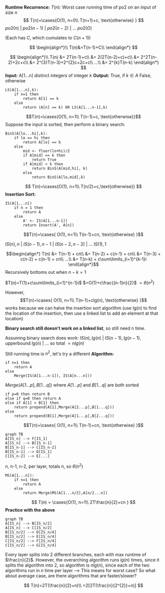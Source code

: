 **Runtime Recurrence:**
$T(n):$ Worst case running time of po2 on an input of size $n$
$$
T(n)=\cases{O(1), n=0\\
T(n+1)+c, \text{otherwise}
}
$$
$po2(n)$
|
$po2(n-1)$
|
$po2(n-2)$
|
...
$po2(O)$

(Each has $C$, which cumulates to $C(n+1)$)

$$
\begin{align*}\\
T(n)&=T(n-1)+C\\
\end{align*}
$$

$$
\begin{align*}\\
T(n) &= 2T(n-1)+c\\
&= 2(2T(n-2)+c)+c\\
&= 2^2T(n-2)+2c+c\\
&= 2^{3}T(n-3)+2^{2}c+2c+c\\
...\\
&= 2^{k}T(n-k)
\end{align*}
$$
**Input:** A[1...n] distinct integers of integer $k$
**Output:** True, if $k \in A$
False, otherwise


```pseudocode
LS(A[1...n],k):
	if n=1 then
		return A[1] == k
	else
		return (A[n] == k) OR LS(A[1...n-1],k)
```

$$T(n)=\cases{O(1), n=1\\
T(n-1)+c, \text{otherwise}}$$
Suppose the input is sorted, then perform a binary search:
```pseudocode
BinS(A[lo...hi],k):
	if lo == hi then
		return A[lo] == k
	else
		mid <- floor(lo+hi)/2
		if A[mid] == k then
			return True
		if A[mid] < k then
			return BinS(A[mid,hi], k)
		else
			return BinS(A[lo,mid],k)
```

$$
T(n)=\cases{O(1), n=1\\
T(n/2)+c,\text{otherwise}}
$$
**Insertion Sort:**
```pseudocode
IS(A[1...n])
	if n = 1 then
		return A
	else
		A' <- IS(A[1...n-1])
		return Insert(A', A[n])
```
$$T(n)=\cases{
O(1), n=1\\
T(n-1)+cn, \text{otherwise}
}$$

$IS(n), n$
|
$IS(n-1), n-1$
|
$IS(n-2, n-2)$
|
...
$IS(1), 1$

$$\begin{align*}
T(n) &= T(n-1) + cn\\
&= T(n-2) + c(n-1) + cn\\
&= T(n-3) + c(n-2) + c(n-1) + cn\\
...\\
&= T(n-k) + c\sum\limits_{i=1}^{k-1}i
\end{align*}$$
Recursively bottoms out when $n-k=1$

$T(n)=T(1)+c\sum\limits_{i=1}^{n-1}i$
$=O(1)+c\frac{(n-1)n}{2}$
$=\theta(n^2)$

However, 
$$T(n)=\cases{
O(1), n=1\\
T(n-1)+clg(n), \text{otherwise}
}$$
works because we can halve the insertion sort algorithm (use lg(n) to find the location of the insertion, then use a linked list to add an element at that location)

**Binary search still doesn't work on a linked list**, so still need n time.

Assuming binary search does work:
$IS(n), lg(n)$
|
$IS(n-1), lg(n-1), \text{upperbound } lg(n)$
|
...
so total $=nlg(n)$

Still running time is $n^2$, let's try a different **Algorithm:**
```pseudocode
if n=1 then
	return A
else
	Merge(IS(A[1...n-1]), IS(A[n...n]))
```

$Merge(A[1...p],B[1...q])$
where $A[1...p]$ and $B[1...q]$ are both sorted
```pseudocode
if p=0 then return B
else if q=0 then return A
else if A[1] < B[1] then
	return prepend(A[1],Merge(A[2...p],B[1...q]))
else
	return prepend(B[1],Merge(A[1...p],B[2...q]))
```

$$T(n)=\cases{
O(1), n=1\\
T(n-1)+cn, \text{otherwise}
}$$
```mermaid
graph TB
A[IS_n] --> F[IS_1]
A[IS_n] --> B[IS_n-1]
B[IS_n-1] --> C[IS_n-2]
B[IS_n-1] --> D[IS_1]
C[IS_n-2] --> E[...]
```
n, n-1, n-2, per layer, totals n, so $\theta(n^2)$
```pseudocode
MS(A[1...n]):
	if n=1 then
		return A
	else
		return Merge(MS(A[1...n/2],A[n/2...n])
```
$$
T(n) = \cases{O(1), n=1\\
2T\frac{n}{2}+cn
}
$$
**Practice with the above**
```mermaid
graph TB
A[IS_n] --> B[IS_n/2]
A[IS_n] --> C[IS_n/2]
B[IS_n/2] --> D[IS_n/4]
B[IS_n/2] --> E[IS_n/4]
C[IS_n/2] --> F[IS_n/4]
C[IS_n/2] --> G[IS_n/4]
```
Every layer splits into $2$ different branches, each with max runtime of $\frac{n}{2}$. However, the overarching algorithm runs $lg(n)$ times, since it splits the algorithm into 2, so algorithm is $nlg(n)$, since each of the two algorithms run in $n$ time per layer --> This means for worst case? So what about average case, are there algorithms that are faster/slower?

$$
T(n)=2T(\frac{n}{2}+n)\\
=2[2T(\frac{n}{2^{2}}+n)]
$$